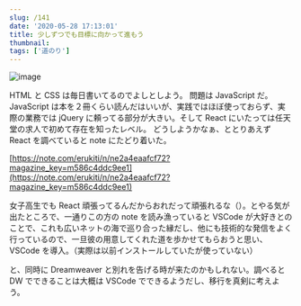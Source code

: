 ```yaml
---
slug: /141
date: '2020-05-28 17:13:01'
title: 少しずつでも目標に向かって進もう
thumbnail:
tags: ['道のり']
---
```

![image](/img/blog/contents/2020/05/image-33.png)

HTML と CSS は毎日書いてるのでよしとしよう。
問題は JavaScript だ。JavaScript は本を２冊くらい読んだはいいが、実践ではほぼ使っておらず、実際の業務では jQuery に頼ってる部分が大きい。そして React にいたっては任天堂の求人で初めて存在を知ったレベル。
どうしようかなぁ、ととりあえず React を調べていると note にたどり着いた。

[https://note.com/erukiti/n/ne2a4eaafcf72?magazine_key=m586c4ddc9ee1](https://note.com/erukiti/n/ne2a4eaafcf72?magazine_key=m586c4ddc9ee1)

女子高生でも React 頑張ってるんだからおれだって頑張れるな（）。とやる気が出たところで、一通りこの方の note を読み漁っていると VSCode が大好きとのことで、これも広いネットの海で巡り合った縁だし、他にも技術的な発信をよく行っているので、一旦彼の用意してくれた道を歩かせてもらおうと思い、VSCode を導入。（実際は以前インストールしていたが使っていない）

と、同時に Dreamweaver と別れを告げる時が来たのかもしれない。調べると DW でできることは大概は VSCode でできるようだし、移行を真剣に考えよう。
